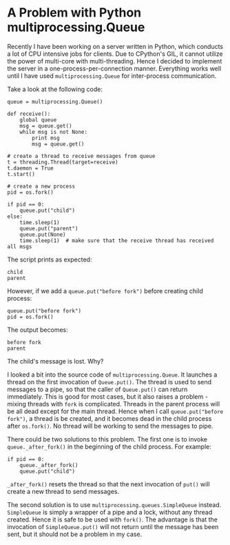 # A Problem with Python multiprocessing.Queue

Recently I have been working on a server written in Python, which conducts
a lot of CPU intensive jobs for clients. Due to CPython's GIL, it cannot
utilize the power of multi-core with multi-threading. Hence I decided to
implement the server in a one-process-per-connection manner. Everything works
well until I have used `multiprocessing.Queue` for inter-process communication.

Take a look at the following code:

    queue = multiprocessing.Queue()

    def receive():
        global queue
        msg = queue.get()
        while msg is not None:
            print msg
            msg = queue.get()

    # create a thread to receive messages from queue
    t = threading.Thread(target=receive)
    t.daemon = True
    t.start()

    # create a new process
    pid = os.fork()

    if pid == 0:
        queue.put("child")
    else:
        time.sleep(1)
        queue.put("parent")
        queue.put(None)
        time.sleep(1)  # make sure that the receive thread has received all msgs

The script prints as expected:

    child
    parent

However, if we add a `queue.put("before fork")` before creating child process:

    queue.put("before fork")
    pid = os.fork()

The output becomes:

    before fork
    parent

The child's message is lost. Why?

I looked a bit into the source code of `multiprocessing.Queue`. It launches a
thread on the first invocation of `Queue.put()`. The thread is used to send
messages to a pipe, so that the caller of `Queue.put()` can return immediately.
This is good for most cases, but it also raises a problem - mixing threads with
`fork` is complicated. Threads in the parent process will be all dead except for
the main thread. Hence when I call `queue.put("before fork")`, a thread is be
created, and it becomes dead in the child process after `os.fork()`. No thread
will be working to send the messages to pipe.

There could be two solutions to this problem. The first one is to invoke
`queue._after_fork()` in the beginning of the child process. For example:

    if pid == 0:
        queue._after_fork()
        queue.put("child")

`_after_fork()` resets the thread so that the next invocation of `put()`
will create a new thread to send messages.

The second solution is to use `multiprocessing.queues.SimpleQueue` instead.
`SimpleQueue` is simply a wrapper of a pipe and a lock, without any thread
created. Hence it is safe to be used with `fork()`. The advantage is that the
invocation of `SimpleQueue.put()` will not return until the message has been
sent, but it should not be a problem in my case.
